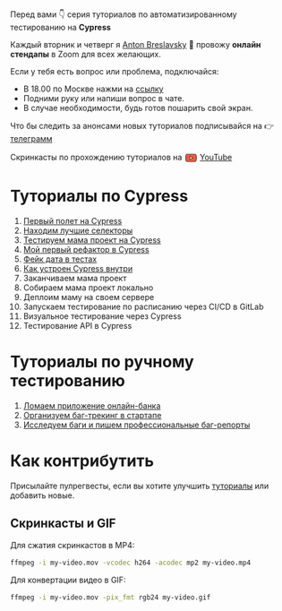 Перед вами 👇 серия туториалов по автоматизированному тестированию на **Cypress**

Каждый вторник и четверг я [Anton Breslavsky](https://t.me/breslavsky_anton) 🤙 провожу **онлайн стендапы** в Zoom для всех желающих.

Если у тебя есть вопрос или проблема, подключайся:
* В 18.00 по Москве нажми на [ссылку](https://us05web.zoom.us/j/6630696938?pwd=UktVaVkxL0puajd5T3ZicHZPY2FuUT09)
* Подними руку или напиши вопрос в чате.
* В случае необходимости, будь готов пошарить свой экран.

Что бы следить за анонсами новых туториалов подписывайся на 👉 [телеграмм](https://t.me/epic_one_hour)

Скринкасты по прохождению туториалов на <img src="assets/icons/youtube.svg" width="24" height="24" style="vertical-align:middle">
[YouTube](https://www.youtube.com/channel/UCYYx1A6P0GNZqD3GQd5pSXA)

# Туториалы по Cypress

1. [Первый полет на Cypress](https://md.epic1h.com/cypress_test_flight)
1. [Находим лучшие селекторы](https://md.epic1h.com/best_selectors)
1. [Тестируем мама проект на Cypress](https://md.epic1h.com/test_mama_project)
1. [Мой первый рефактор в Cypress](https://md.epic1h.com/my_first_refactor)
1. [Фейк дата в тестах](https://md.epic1h.com/fake_data)
1. [Как устроен Cypress внутри](https://md.epic1h.com/deep_cypress)
1. Заканчиваем мама проект
1. Собираем мама проект локально
1. Деплоим маму на своем сервере
1. Запускаем тестирование по расписанию через CI/CD в GitLab
1. Визуальное тестирование через Cypress
1. Тестирование API в Cypress

# Туториалы по ручному тестированию

1. [Ломаем приложение онлайн-банка](https://md.epic1h.com/became_a_tester)
1. [Организуем баг-трекинг в стартапе](https://md.epic1h.com/bug_tracking)
1. [Исследуем баги и пишем профессиональные баг-репорты](https://md.epic1h.com/perfect_bug_reports)

# Как контрибутить

Присылайте пулрегвесты, если вы хотите улучшить [туториалы](tutorials) или добавить новые.

## Скринкасты и GIF

Для сжатия скринкастов в MP4:
```bash
ffmpeg -i my-video.mov -vcodec h264 -acodec mp2 my-video.mp4
```

Для конвертации видео в GIF:
```bash
ffmpeg -i my-video.mov -pix_fmt rgb24 my-video.gif
```